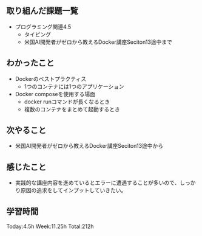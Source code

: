 ## 取り組んだ課題一覧
- プログラミング関連4.5
    - タイピング
    - 米国AI開発者がゼロから教えるDocker講座Seciton13途中まで
## わかったこと
- Dockerのベストプラクティス
    - 1つのコンテナには1つのアプリケーション
- Docker composeを使用する場面
    - docker runコマンドが長くなるとき
    - 複数のコンテナをまとめて起動するとき 
## 次やること
- 米国AI開発者がゼロから教えるDocker講座Seciton13途中から
## 感じたこと
- 実践的な講座内容を進めているとエラーに遭遇することが多いので、しっかり原因の追求をしてインプットしていきたい。
## 学習時間
Today:4.5h Week:11.25h Total:212h